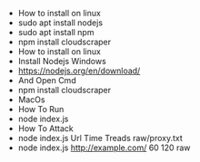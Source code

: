 - How to install on linux
- sudo apt install nodejs
- sudo apt install npm
- npm install cloudscraper
- How to install on linux
- Install Nodejs Windows
- https://nodejs.org/en/download/
- And Open Cmd 
- npm install cloudscraper
- MacOs
- How To Run
- node index.js
- How To Attack
- node index.js Url Time Treads raw/proxy.txt
- node index.js http://example.com/ 60 120 raw
